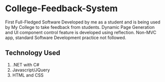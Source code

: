 # College-Feedback-System
First Full-Fledged Software Developed by me as a student and is being used by My College to take feedback from students. Dynamic Page Generation and UI component control feature is developed using reflection. Non-MVC app, standard Software Development practice not followed.
## Technology Used
1. .NET with C#
2. Javascript/JQuery
3. HTML and CSS
